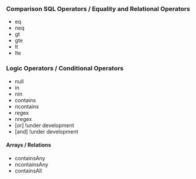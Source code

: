 ### Comparison SQL Operators / Equality and Relational Operators

* eq
* neq
* gt
* gte
* lt
* lte


### Logic Operators / Conditional Operators

* null
* in
* nin
* contains
* ncontains
* regex
* nregex
* \[or\] !under development
* \[and\] !under development


#### Arrays / Relations

* containsAny
* ncontainsAny
* containsAll